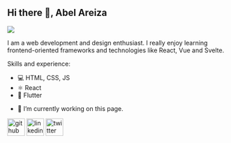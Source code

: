 ## Hi there 👋, Abel Areiza
![](https://github.com/abelareiza/playlist-fy/blob/master/playlist-fy_mockup.png)

I am a web development and design enthusiast. I really enjoy learning frontend-oriented frameworks and technologies like React, Vue and Svelte.

Skills and experience:
* 💻 HTML, CSS, JS
* ⚛ React
* 📱 Flutter

- 🔭 I’m currently working on this page. 


[<img src='https://cdn.jsdelivr.net/npm/simple-icons@3.0.1/icons/github.svg' alt='github' height='40'>](https://github.com/abelareiza)  [<img src='https://cdn.jsdelivr.net/npm/simple-icons@3.0.1/icons/linkedin.svg' alt='linkedin' height='40'>](https://www.linkedin.com/in/https://www.linkedin.com/in/abel-areiza//)  [<img src='https://cdn.jsdelivr.net/npm/simple-icons@3.0.1/icons/twitter.svg' alt='twitter' height='40'>](https://twitter.com/https://twitter.com/Enjuavel)  
